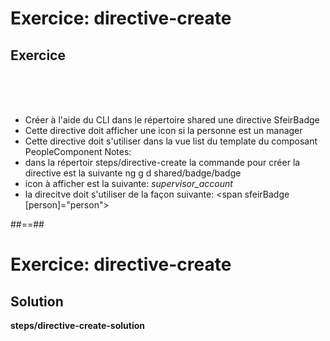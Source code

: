 <!-- .slide: class="exercice" -->
# Exercice: directive-create
## Exercice
<br><br><br>

- Créer à l'aide du CLI dans le répertoire shared une directive SfeirBadge
- Cette directive doit afficher une icon si la personne est un manager
- Cette directive doit s'utiliser dans la vue list du template du composant PeopleComponent
Notes:
- dans la répertoir steps/directive-create la commande pour créer la directive est la suivante ng g d shared/badge/badge
- icon à afficher est la suivante: <i class="material-icons">supervisor_account</i>
- la direcitve doit s'utiliser de la façon suivante: <span sfeirBadge [person]="person"></span>

##==##
 
<!-- .slide: class="full-center exercice" -->
# Exercice: directive-create
## Solution
<b>steps/directive-create-solution</b>
